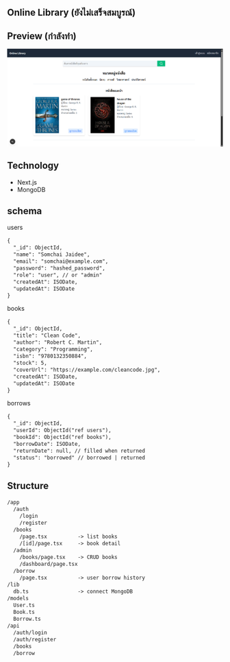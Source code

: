 ## Online Library (ยังไม่เสร็จสมบูรณ์)

## Preview (กำลังทำ)
![Peview](./public/Main.png)

## Technology
 - Next.js
 - MongoDB

## schema
users
```
{
  "_id": ObjectId,
  "name": "Somchai Jaidee",
  "email": "somchai@example.com",
  "password": "hashed_password",
  "role": "user", // or "admin"
  "createdAt": ISODate,
  "updatedAt": ISODate
}
```

books
```
{
  "_id": ObjectId,
  "title": "Clean Code",
  "author": "Robert C. Martin",
  "category": "Programming",
  "isbn": "9780132350884",
  "stock": 5,
  "coverUrl": "https://example.com/cleancode.jpg",
  "createdAt": ISODate,
  "updatedAt": ISODate
}
```

borrows
```
{
  "_id": ObjectId,
  "userId": ObjectId("ref users"),
  "bookId": ObjectId("ref books"),
  "borrowDate": ISODate,
  "returnDate": null, // filled when returned
  "status": "borrowed" // borrowed | returned
}
```

## Structure
```
/app
  /auth
    /login
    /register
  /books
    /page.tsx          -> list books
    /[id]/page.tsx     -> book detail
  /admin
    /books/page.tsx    -> CRUD books
    /dashboard/page.tsx
  /borrow
    /page.tsx          -> user borrow history
/lib
  db.ts                -> connect MongoDB
/models
  User.ts
  Book.ts
  Borrow.ts
/api
  /auth/login
  /auth/register
  /books
  /borrow
```